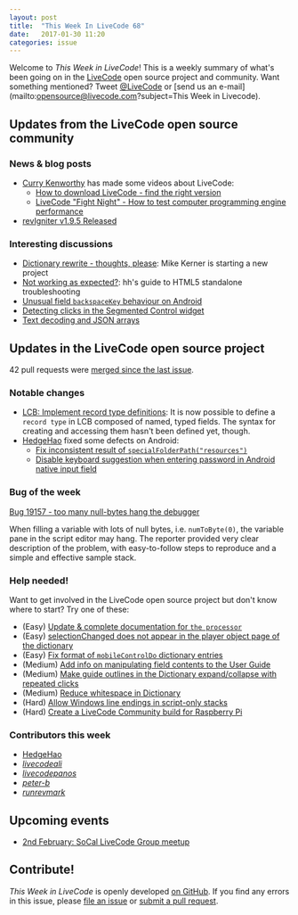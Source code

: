 ```yaml
---
layout: post
title:  "This Week In LiveCode 68"
date:   2017-01-30 11:20
categories: issue
---
```


Welcome to *This Week in LiveCode*!  This is a weekly summary of what's been
going on in the [LiveCode](https://livecode.com/) open source project and
community.  Want something mentioned?  Tweet
[@LiveCode](https://twitter.com/LiveCode) or
[send us an e-mail](mailto:opensource@livecode.com?subject=This Week in Livecode).

## Updates from the LiveCode open source community

### News & blog posts

- [Curry Kenworthy](http://livecodeconsulting.com) has made some videos about LiveCode:
  - [How to download LiveCode - find the right version](https://www.youtube.com/watch?v=dEhx3VGhAnw)
  - [LiveCode "Fight Night" - How to test computer programming engine performance](https://www.youtube.com/watch?v=6737_kCLOBU)
- [revIgniter v1.9.5 Released](https://revigniter.com/news/newsitem/revIgniter_v1.9.5_Released)

### Interesting discussions

- [Dictionary rewrite - thoughts, please](https://www.mail-archive.com/use-livecode@lists.runrev.com/msg82019.html):
  Mike Kerner is starting a new project
- [Not working as expected?](http://forums.livecode.com/viewtopic.php?f=120&t=28406):
  hh's guide to HTML5 standalone troubleshooting
- [Unusual field `backspaceKey` behaviour on Android](http://forums.livecode.com/viewtopic.php?f=53&t=28699)
- [Detecting clicks in the Segmented Control widget](https://www.mail-archive.com/use-livecode@lists.runrev.com/msg81930.html)
- [Text decoding and JSON arrays](https://www.mail-archive.com/use-livecode@lists.runrev.com/msg81830.html)


## Updates in the LiveCode open source project

42 pull requests were [merged since the last issue](https://github.com/search?utf8=✓&q=org%3Alivecode+is%3Apublic+is%3Apr+is%3Amerged+merged%3A2017-01-23..2017-01-29&type=Issues&ref=searchresults).

### Notable changes

- [LCB: Implement record type definitions](https://github.com/livecode/livecode/pull/4329):
  It is now possible to define a `record type` in LCB composed of named, typed
  fields.  The syntax for creating and accessing them hasn't been defined yet,
  though.
- [HedgeHao](https://github.com/HedgeHao) fixed some defects on Android:
  - [Fix inconsistent result of `specialFolderPath("resources")`](https://github.com/livecode/livecode/pull/5098)
  - [Disable keyboard suggestion when entering password in Android native input field](https://github.com/livecode/livecode/pull/5102)

### Bug of the week

[Bug 19157 - too many null-bytes hang the debugger](http://quality.livecode.com/show_bug.cgi?id=18970)

When filling a variable with lots of null bytes, i.e. `numToByte(0)`, the
variable pane in the script editor may hang.  The reporter provided very clear
description of the problem, with easy-to-follow steps to reproduce and a
simple and effective sample stack.

### Help needed!

Want to get involved in the LiveCode open source project but don't know where
to start?  Try one of these:

- (Easy) [Update & complete documentation for `the processor`](http://quality.livecode.com/show_bug.cgi?id=17974)
- (Easy) [selectionChanged does not appear in the player object page of the dictionary](http://quality.livecode.com/show_bug.cgi?id=19083)
- (Easy) [Fix format of `mobileControlDo` dictionary entries](http://quality.livecode.com/show_bug.cgi?id=17318)
- (Medium) [Add info on manipulating field contents to the User Guide](http://quality.livecode.com/show_bug.cgi?id=18990)
- (Medium) [Make guide outlines in the Dictionary expand/collapse with repeated clicks](http://quality.livecode.com/show_bug.cgi?id=18184)
- (Medium) [Reduce whitespace in Dictionary](http://quality.livecode.com/show_bug.cgi?id=18278)
- (Hard) [Allow Windows line endings in script-only stacks](http://quality.livecode.com/show_bug.cgi?id=17810)
- (Hard) [Create a LiveCode Community build for Raspberry Pi](http://forums.livecode.com/viewtopic.php?f=76&t=27912)

### Contributors this week

- [HedgeHao](https://github.com/HedgeHao)
- *[livecodeali](https://github.com/livecodeali)*
- *[livecodepanos](https://github.com/livecodepanos)*
- *[peter-b](https://github.com/peter-b)*
- *[runrevmark](https://github.com/runrevmark)*

## Upcoming events

* [2nd February: SoCal LiveCode Group meetup](http://forums.livecode.com/viewtopic.php?f=50&t=28721)

## Contribute!

*This Week in LiveCode* is openly developed
[on GitHub](https://github.com/livecode/this-week-in-livecode).
If you find any errors in this issue, please
[file an issue](https://github.com/livecode/this-week-in-livecode/issues) or
[submit a pull request](https://github.com/livecode/this-week-in-livecode/pulls).
